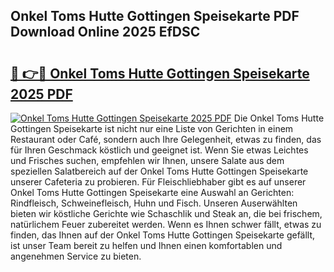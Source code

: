 ## Onkel Toms Hutte Gottingen Speisekarte PDF Download Online 2025 EfDSC

# <h2><a href="http://gcct17.nevu.top/?p=Onkel+Toms+Hutte+Gottingen+Speisekarte">🔗 👉🔴 Onkel Toms Hutte Gottingen Speisekarte 2025 PDF</a></h2>

[![Onkel Toms Hutte Gottingen Speisekarte 2025 PDF](https://i.imgur.com/dBaPXMq.png)](http://gcct17.nevu.top/?p=Onkel+Toms+Hutte+Gottingen+Speisekarte)
Die Onkel Toms Hutte Gottingen Speisekarte ist nicht nur eine Liste von Gerichten in einem Restaurant oder Café, sondern auch Ihre Gelegenheit, etwas zu finden, das für Ihren Geschmack köstlich und geeignet ist. Wenn Sie etwas Leichtes und Frisches suchen, empfehlen wir Ihnen, unsere Salate aus dem speziellen Salatbereich auf der Onkel Toms Hutte Gottingen Speisekarte unserer Cafeteria zu probieren. Für Fleischliebhaber gibt es auf unserer Onkel Toms Hutte Gottingen Speisekarte eine Auswahl an Gerichten: Rindfleisch, Schweinefleisch, Huhn und Fisch. Unseren Auserwählten bieten wir köstliche Gerichte wie Schaschlik und Steak an, die bei frischem, natürlichem Feuer zubereitet werden. Wenn es Ihnen schwer fällt, etwas zu finden, das Ihnen auf der Onkel Toms Hutte Gottingen Speisekarte gefällt, ist unser Team bereit zu helfen und Ihnen einen komfortablen und angenehmen Service zu bieten.
